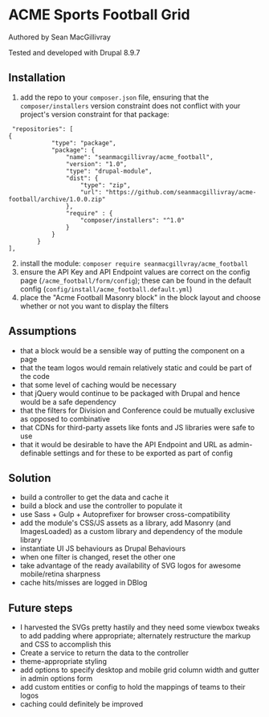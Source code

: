 # ACME Sports Football Grid
Authored by Sean MacGillivray

Tested and developed with Drupal 8.9.7

## Installation
1. add the repo to your `composer.json` file, ensuring that the `composer/installers` version constraint does not conflict with your project's version constraint for that package:
```
 "repositories": [
{
            "type": "package",
            "package": {
                "name": "seanmacgillivray/acme_football",
                "version": "1.0",
                "type": "drupal-module",
                "dist": {
                    "type": "zip",
                    "url": "https://github.com/seanmacgillivray/acme-football/archive/1.0.0.zip"
                },
                "require" : {
                    "composer/installers": "^1.0"
                }
            }
        }
],
```

2. install the module: `composer require seanmacgillvray/acme_football`
4. ensure the API Key and API Endpoint values are correct on the config page (`/acme_football/form/config`); these can be found in the default config (`config/install/acme_football.default.yml`)
3. place the "Acme Football Masonry block" in the block layout and choose whether or not you want to display the filters

## Assumptions
* that a block would be a sensible way of putting the component on a page
* that the team logos would remain relatively static and could be part of the code
* that some level of caching would be necessary
* that jQuery would continue to be packaged with Drupal and hence would be a safe dependency
* that the filters for Division and Conference could be mutually exclusive as opposed to combinative
* that CDNs for third-party assets like fonts and JS libraries were safe to use
* that it would be desirable to have the API Endpoint and URL as admin-definable settings and for these to be exported as part of config

## Solution
* build a controller to get the data and cache it
* build a block and use the controller to populate it
* use Sass + Gulp + Autoprefixer for browser cross-compatibility
* add the module's CSS/JS assets as a library, add Masonry (and ImagesLoaded) as a custom library and dependency of the module library
* instantiate UI JS behaviours as Drupal Behaviours
* when one filter is changed, reset the other one
* take advantage of the ready availability of SVG logos for awesome mobile/retina sharpness
* cache hits/misses are logged in DBlog

## Future steps
* I harvested the SVGs pretty hastily and they need some viewbox tweaks to add padding where appropriate; alternately restructure the markup and CSS to accomplish this
* Create a service to return the data to the controller
* theme-appropriate styling
* add options to specify desktop and mobile grid column width and gutter in admin options form
* add custom entities or config to hold the mappings of teams to their logos
* caching could definitely be improved
